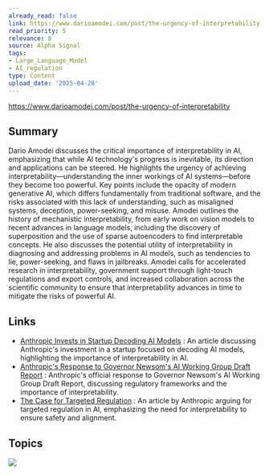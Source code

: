 ```yaml
---
already_read: false
link: https://www.darioamodei.com/post/the-urgency-of-interpretability
read_priority: 5
relevance: 0
source: Alpha Signal
tags:
- Large_Language_Model
- AI_regulation
type: Content
upload_date: '2025-04-28'
---
```


https://www.darioamodei.com/post/the-urgency-of-interpretability
## Summary

Dario Amodei discusses the critical importance of interpretability in AI, emphasizing that while AI technology's progress is inevitable, its direction and applications can be steered. He highlights the urgency of achieving interpretability—understanding the inner workings of AI systems—before they become too powerful. Key points include the opacity of modern generative AI, which differs fundamentally from traditional software, and the risks associated with this lack of understanding, such as misaligned systems, deception, power-seeking, and misuse. Amodei outlines the history of mechanistic interpretability, from early work on vision models to recent advances in language models, including the discovery of superposition and the use of sparse autoencoders to find interpretable concepts. He also discusses the potential utility of interpretability in diagnosing and addressing problems in AI models, such as tendencies to lie, power-seeking, and flaws in jailbreaks. Amodei calls for accelerated research in interpretability, government support through light-touch regulations and export controls, and increased collaboration across the scientific community to ensure that interpretability advances in time to mitigate the risks of powerful AI.
## Links

- [Anthropic Invests in Startup Decoding AI Models](https://www.theinformation.com/articles/anthropic-invests-startup-decodes-ai-models?rc=x8tsuw) : An article discussing Anthropic's investment in a startup focused on decoding AI models, highlighting the importance of interpretability in AI.
- [Anthropic's Response to Governor Newsom's AI Working Group Draft Report](https://www.anthropic.com/news/anthropic-s-response-to-governor-newsom-s-ai-working-group-draft-report) : Anthropic's official response to Governor Newsom's AI Working Group Draft Report, discussing regulatory frameworks and the importance of interpretability.
- [The Case for Targeted Regulation](https://www.anthropic.com/news/the-case-for-targeted-regulation) : An article by Anthropic arguing for targeted regulation in AI, emphasizing the need for interpretability to ensure safety and alignment.

## Topics

![](topics/Concept/Mechanistic%20Interpretability)